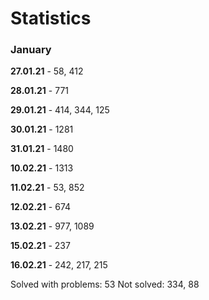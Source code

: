 # Statistics

### January

**27.01.21** - 58, 412

**28.01.21** - 771

**29.01.21** - 414, 344, 125

**30.01.21** - 1281

**31.01.21** - 1480

**10.02.21** - 1313

**11.02.21** - 53, 852

**12.02.21** - 674

**13.02.21** - 977, 1089

**15.02.21** - 237

**16.02.21** - 242, 217, 215

Solved with problems: 53
Not solved: 334, 88